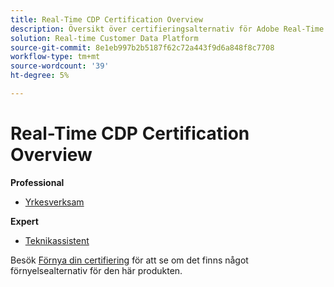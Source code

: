 ```yaml
---
title: Real-Time CDP Certification Overview
description: Översikt över certifieringsalternativ för Adobe Real-Time CDP
solution: Real-time Customer Data Platform
source-git-commit: 8e1eb997b2b5187f62c72a443f9d6a848f8c7708
workflow-type: tm+mt
source-wordcount: '39'
ht-degree: 5%

---
```


# Real-Time CDP Certification Overview

**Professional**

* [Yrkesverksam](/help/certifications/rtcdp/rtcdp-p-business.md) <!--AD0-E602-->

**Expert**

* [Teknikassistent](/help/certifications/rtcdp/rtcdp-e-technical.md) <!--AD0-E600 and E601-->

Besök [Förnya din certifiering](/help/certifications/renew.md) för att se om det finns något förnyelsealternativ för den här produkten.
